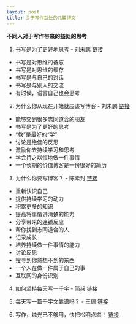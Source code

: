 ```yaml
---
layout: post
title: 关于写作益处的几篇博文
---
```


**不同人对于写作带来的益处的思考**

1. 书写是为了更好地思考 - 刘未鹏 [链接](http://mindhacks.cn/2009/02/09/writing-is-better-thinking/)

- 书写是对思维的备忘
- 书写是对思维的缓存
- 书写是与自己的对话
- 书写是与别人的交流
- 有时候，语言自己也会思考

2. 为什么你从现在开始就应该写博客 - 刘未鹏 [链接](http://mindhacks.cn/2009/02/15/why-you-should-start-blogging-now)

- 能够交到很多志同道合的朋友
- 书写是为了更好的思考
- “教”是最好的“学”
- 讨论是绝佳的反思
- 激励你去持续学习和思考
- 学会持之以恒地做一件事情
- 一个长期的价值博客是一份很好的简历

3. 为什么你要写博客？ - 陈素封 [链接](https://zhuanlan.zhihu.com/p/19743861)

- 重新认识自己
- 提供持续学习的动力
- 积累更多的知识
- 提高将事情讲清楚的能力
- 分享带来的连锁反应
- 帮你找到志同道合的人
- 记录成长
- 培养持续做一件事情的能力
- 讨论反思
- 搜寻到你意想不到的东西
- 一个人在做一件属于自己的事
- 互联网的身份识别

4. 如何坚持每天写一千字 - 简叔 [链接](http://www.jianshu.com/p/53eea6022d58)

5. 每天写一篇千字文靠谱吗？ - 王佩 [链接](http://www.jianshu.com/p/2ab3616a2ca5)

6. 写作，烛光已不够用，快把松明点燃！ [链接](http://wangpei.me/2014-11-23/new-blog-new-journey.html)